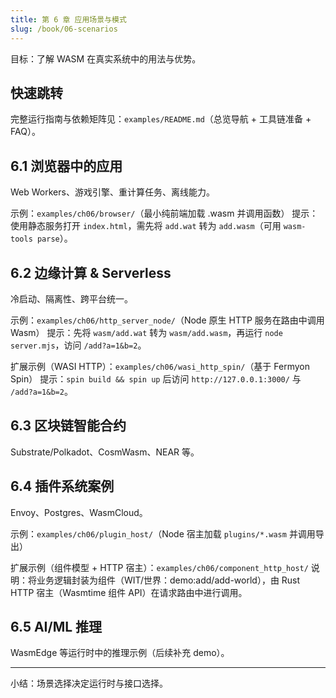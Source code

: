 ```yaml
---
title: 第 6 章 应用场景与模式
slug: /book/06-scenarios
---
```


目标：了解 WASM 在真实系统中的用法与优势。

## 快速跳转
完整运行指南与依赖矩阵见：`examples/README.md`（总览导航 + 工具链准备 + FAQ）。

## 6.1 浏览器中的应用
Web Workers、游戏引擎、重计算任务、离线能力。

示例：`examples/ch06/browser/`（最小纯前端加载 .wasm 并调用函数）
提示：使用静态服务打开 `index.html`，需先将 `add.wat` 转为 `add.wasm`（可用 `wasm-tools parse`）。

## 6.2 边缘计算 & Serverless
冷启动、隔离性、跨平台统一。

示例：`examples/ch06/http_server_node/`（Node 原生 HTTP 服务在路由中调用 Wasm）
提示：先将 `wasm/add.wat` 转为 `wasm/add.wasm`，再运行 `node server.mjs`，访问 `/add?a=1&b=2`。

扩展示例（WASI HTTP）：`examples/ch06/wasi_http_spin/`（基于 Fermyon Spin）
提示：`spin build && spin up` 后访问 `http://127.0.0.1:3000/` 与 `/add?a=1&b=2`。

## 6.3 区块链智能合约
Substrate/Polkadot、CosmWasm、NEAR 等。

## 6.4 插件系统案例
Envoy、Postgres、WasmCloud。

示例：`examples/ch06/plugin_host/`（Node 宿主加载 `plugins/*.wasm` 并调用导出）

扩展示例（组件模型 + HTTP 宿主）：`examples/ch06/component_http_host/`
说明：将业务逻辑封装为组件（WIT/世界：demo:add/add-world），由 Rust HTTP 宿主（Wasmtime 组件 API）在请求路由中进行调用。

## 6.5 AI/ML 推理
WasmEdge 等运行时中的推理示例（后续补充 demo）。

---

小结：场景选择决定运行时与接口选择。
